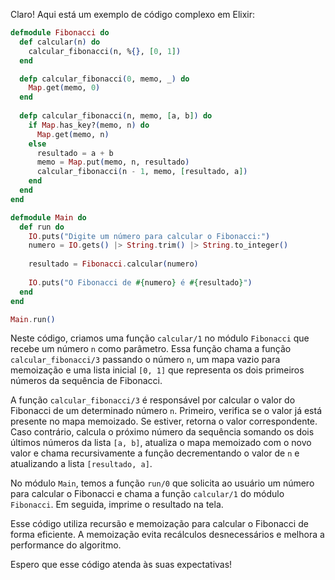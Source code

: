 Claro! Aqui está um exemplo de código complexo em Elixir:

```elixir
defmodule Fibonacci do
  def calcular(n) do
    calcular_fibonacci(n, %{}, [0, 1])
  end

  defp calcular_fibonacci(0, memo, _) do
    Map.get(memo, 0)
  end
  
  defp calcular_fibonacci(n, memo, [a, b]) do
    if Map.has_key?(memo, n) do
      Map.get(memo, n)
    else
      resultado = a + b
      memo = Map.put(memo, n, resultado)
      calcular_fibonacci(n - 1, memo, [resultado, a])
    end
  end
end

defmodule Main do
  def run do
    IO.puts("Digite um número para calcular o Fibonacci:")
    numero = IO.gets() |> String.trim() |> String.to_integer()
  
    resultado = Fibonacci.calcular(numero)
  
    IO.puts("O Fibonacci de #{numero} é #{resultado}")
  end
end

Main.run()
```

Neste código, criamos uma função `calcular/1` no módulo `Fibonacci` que recebe um número `n` como parâmetro. Essa função chama a função `calcular_fibonacci/3` passando o número `n`, um mapa vazio para memoização e uma lista inicial `[0, 1]` que representa os dois primeiros números da sequência de Fibonacci.

A função `calcular_fibonacci/3` é responsável por calcular o valor do Fibonacci de um determinado número `n`. Primeiro, verifica se o valor já está presente no mapa memoizado. Se estiver, retorna o valor correspondente. Caso contrário, calcula o próximo número da sequência somando os dois últimos números da lista `[a, b]`, atualiza o mapa memoizado com o novo valor e chama recursivamente a função decrementando o valor de `n` e atualizando a lista `[resultado, a]`.

No módulo `Main`, temos a função `run/0` que solicita ao usuário um número para calcular o Fibonacci e chama a função `calcular/1` do módulo `Fibonacci`. Em seguida, imprime o resultado na tela.

Esse código utiliza recursão e memoização para calcular o Fibonacci de forma eficiente. A memoização evita recálculos desnecessários e melhora a performance do algoritmo.

Espero que esse código atenda às suas expectativas!